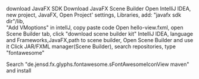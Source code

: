 download JavaFX SDK
Download JavaFX Scene Builder
Open IntelliJ IDEA, new project, JavaFX, 
Open Project' settings, Libraries, add: "javafx sdk dir"/lib,  
"Add VMoptions" in intellJ, copy paste code
Open hello-view.fxml, open Scene Builder tab, click "download scene builder kit"
IntelliJ IDEA, language and Frameworks,JavaFX,path to scene builder,
Open Scene Builder and use it
Click JAR/FXML manager(Scene Builder), search repositories, type "fontawesome"

Search "de.jensd.fx.glyphs.fontawesome.sFontAwesomeIconView maven" and install


